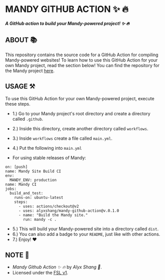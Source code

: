 # MANDY GITHUB ACTION :sparkles: :fire:

***A GitHub action to build your Mandy-powered project! :sparkles: :fire:***

## ABOUT :books:

This repository contains the source code for a GitHub Action for compiling Mandy-powered websites! To learn how to use this GitHub Action for your own Mandy project, read the section below! You can find the repository for the Mandy project [here](https://github.com/alyxshang/mandy).

## USAGE :hammer_and_pick:

To use this GitHub Action for your own Mandy-powered project, execute these steps.

- 1.) Go to your Mandy project's root directory and create a directory called `.github`.
- 2.) Inside this directory, create another directory called `workflows`.
- 3.) Inside `workflows` create a file called `main.yml`.
- 4.) Put the following into `main.yml`

- For using stable releases of Mandy:

```YML
on: [push]
name: Mandy Site Build CI
env:
  MANDY_ENV: production
name: Mandy CI
jobs:
  build_and_test:
    runs-on: ubuntu-latest
    steps:
      - uses: actions/checkout@v2
      - uses: alyxshang/mandy-github-action@v.0.1.0
      - name: "Build the Mandy site."
        run: mandy -c .
```

- 5.) This will build your Mandy-powered site into a directory called `dist`.
- 6.) You can also add a badge to your `README`, just like with other actions.
- 7.) Enjoy! :heart:

## NOTE :scroll:

- *Mandy Github Action :sparkles: :fire:* by *Alyx Shang :black_heart:*.
- Licensed under the [FSL v1](https://github.com/alyxshang/fair-software-license).
